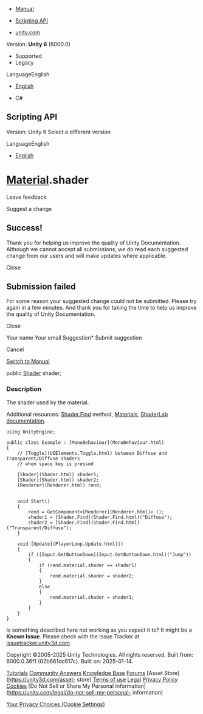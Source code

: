 [ ]()

  * [Manual](../Manual/index.html)
  * [Scripting API](../ScriptReference/index.html)

  * [unity.com](https://unity.com/)

Version: **Unity 6** (6000.0)

  * Supported
  * Legacy

LanguageEnglish

  * [English]()

  * C#

[ ](https://docs.unity3d.com)

## Scripting API

Version: Unity 6 Select a different version

LanguageEnglish

  * [English]()

#  [Material](Material.html).shader

Leave feedback

Suggest a change

## Success!

Thank you for helping us improve the quality of Unity Documentation. Although
we cannot accept all submissions, we do read each suggested change from our
users and will make updates where applicable.

Close

## Submission failed

For some reason your suggested change could not be submitted. Please <a>try
again</a> in a few minutes. And thank you for taking the time to help us
improve the quality of Unity Documentation.

Close

Your name Your email Suggestion* Submit suggestion

Cancel

[Switch to Manual](../Manual/class-Material.html "Go to Material Component in
the Manual")

public [Shader](Shader.html) shader;

### Description

The shader used by the material.

Additional resources: [Shader.Find](Shader.Find.html) method,
[Materials](../Manual/Materials.html), [ShaderLab
documentation](../Manual/Shaders.html).

    
    
    using UnityEngine;  
      
    public class Example : [MonoBehaviour](MonoBehaviour.html)
    {
        // [Toggle](UIElements.Toggle.html) between Diffuse and Transparent/Diffuse shaders
        // when space key is pressed  
      
        [Shader](Shader.html) shader1;
        [Shader](Shader.html) shader2;
        [Renderer](Renderer.html) rend;  
      
    
        void Start()
        {
            rend = GetComponent<[Renderer](Renderer.html)> ();
            shader1 = [Shader.Find](Shader.Find.html)("Diffuse");
            shader2 = [Shader.Find](Shader.Find.html)("Transparent/Diffuse");
        }  
      
        void [Update](PlayerLoop.Update.html)()
        {
            if ([Input.GetButtonDown](Input.GetButtonDown.html)("Jump"))
            {
                if (rend.material.shader == shader1)
                {
                    rend.material.shader = shader2;
                }
                else
                {
                    rend.material.shader = shader1;
                }
            }
        }
    }

Is something described here not working as you expect it to? It might be a
**Known Issue**. Please check with the Issue Tracker at
[issuetracker.unity3d.com](https://issuetracker.unity3d.com).

Copyright ©2005-2025 Unity Technologies. All rights reserved. Built from:
6000.0.36f1 (02b661dc617c). Built on: 2025-01-14.

[Tutorials](https://unity3d.com/learn) [Community
Answers](https://answers.unity3d.com) [Knowledge
Base](https://support.unity3d.com/hc/en-us)
[Forums](https://forum.unity3d.com) [Asset Store](https://unity3d.com/asset-
store) [Terms of use](https://docs.unity3d.com/Manual/TermsOfUse.html)
[Legal](https://unity.com/legal) [Privacy
Policy](https://unity.com/legal/privacy-policy)
[Cookies](https://unity.com/legal/cookie-policy) [Do Not Sell or Share My
Personal Information](https://unity.com/legal/do-not-sell-my-personal-
information)

[Your Privacy Choices (Cookie Settings)](javascript:void\(0\);)

